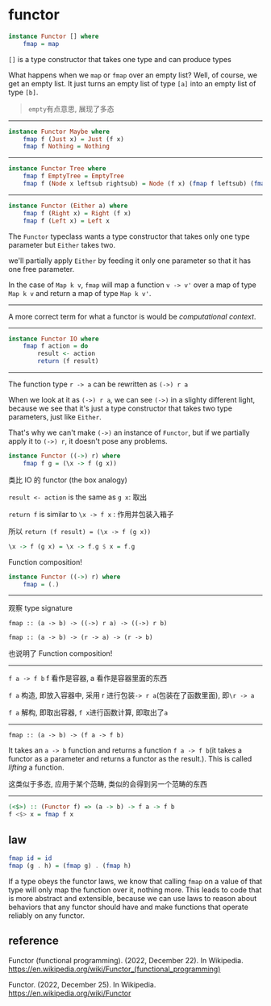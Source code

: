 # functor

```hs
instance Functor [] where
    fmap = map
```

`[]` is a type constructor that takes one type and can produce types

What happens when we `map` or `fmap` over an empty list? Well, of course, we get an empty list. It just turns an empty list of type `[a]` into an empty list of type `[b]`.

> `empty`有点意思, 展现了多态

---

```hs
instance Functor Maybe where
    fmap f (Just x) = Just (f x)
    fmap f Nothing = Nothing
```

---

```hs
instance Functor Tree where
    fmap f EmptyTree = EmptyTree
    fmap f (Node x leftsub rightsub) = Node (f x) (fmap f leftsub) (fmap f rightsub)
```

---

```hs
instance Functor (Either a) where
    fmap f (Right x) = Right (f x)
    fmap f (Left x) = Left x
```

The `Functor` typeclass wants a type constructor that takes only one type parameter but `Either` takes two.

we'll partially apply `Either` by feeding it only one parameter so that it has one free parameter.

In the case of `Map k v`, `fmap` will map a function `v -> v'` over a map of type `Map k v` and return a map of type `Map k v'`.

---

A more correct term for what a functor is would be _computational context_.

---

```hs
instance Functor IO where
    fmap f action = do
        result <- action
        return (f result)
```

---

The function type `r -> a` can be rewritten as `(->) r a`

When we look at it as `(->) r a`, we can see `(->)` in a slighty different light, because we see that it's just a type constructor that takes two type parameters, just like `Either`.

That's why we can't make `(->)` an instance of `Functor`, but if we partially apply it to `(->) r`, it doesn't pose any problems.

```hs
instance Functor ((->) r) where
    fmap f g = (\x -> f (g x))
```

类比 IO 的 functor (the box analogy)

`result <- action` is the same as `g x`: 取出

`return f` is similar to `\x -> f x` : 作用并包装入箱子

所以 `return (f result) = (\x -> f (g x))`

```hs
\x -> f (g x) = \x -> f.g $ x = f.g
```

Function composition!

```hs
instance Functor ((->) r) where
    fmap = (.)
```

---

观察 type signature

`fmap :: (a -> b) -> ((->) r a) -> ((->) r b)`

`fmap :: (a -> b) -> (r -> a) -> (r -> b)`

也说明了 Function composition!

---

`f a -> f b` f 看作是容器, a 看作是容器里面的东西

`f a` 构造, 即放入容器中, 采用 r 进行包装`-> r a`(包装在了函数里面), 即`\r -> a`

`f a` 解构, 即取出容器, `f x`进行函数计算, 即取出了`a`

---

`fmap :: (a -> b) -> (f a -> f b)`

It takes an `a -> b` function and returns a function `f a -> f b`(it takes a functor as a parameter and returns a functor as the result.). This is called _lifting_ a function.

这类似于多态, 应用于某个范畴, 类似的会得到另一个范畴的东西

---

```hs
(<$>) :: (Functor f) => (a -> b) -> f a -> f b
f <$> x = fmap f x
```

## law

```hs
fmap id = id
fmap (g . h) = (fmap g) . (fmap h)
```

If a type obeys the functor laws, we know that calling `fmap` on a value of that type will only map the function over it, nothing more. This leads to code that is more abstract and extensible, because we can use laws to reason about behaviors that any functor should have and make functions that operate reliably on any functor.

## reference

Functor (functional programming). (2022, December 22). In Wikipedia. https://en.wikipedia.org/wiki/Functor_(functional_programming)

Functor. (2022, December 25). In Wikipedia. https://en.wikipedia.org/wiki/Functor
